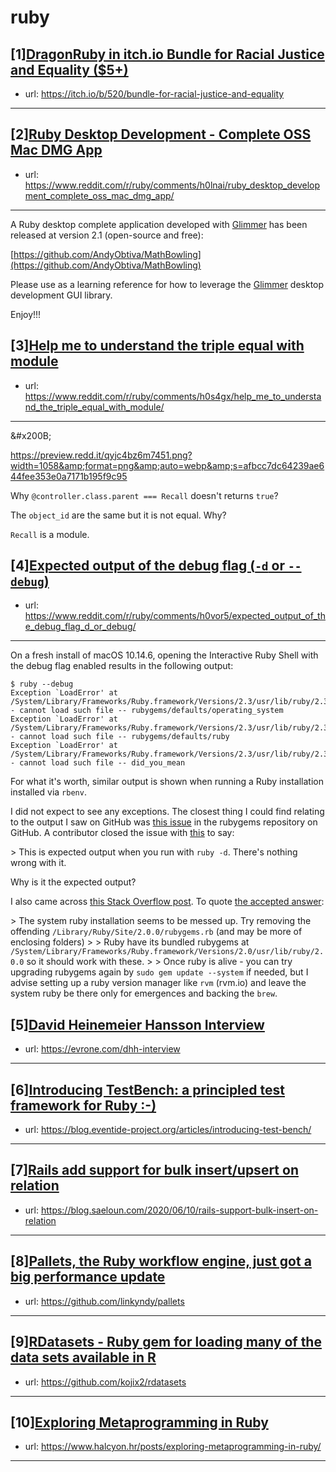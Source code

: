 # ruby
## [1][DragonRuby in itch.io Bundle for Racial Justice and Equality ($5+)](https://www.reddit.com/r/ruby/comments/h0jp7v/dragonruby_in_itchio_bundle_for_racial_justice/)
- url: https://itch.io/b/520/bundle-for-racial-justice-and-equality
---

## [2][Ruby Desktop Development - Complete OSS Mac DMG App](https://www.reddit.com/r/ruby/comments/h0lnai/ruby_desktop_development_complete_oss_mac_dmg_app/)
- url: https://www.reddit.com/r/ruby/comments/h0lnai/ruby_desktop_development_complete_oss_mac_dmg_app/
---
A Ruby desktop complete application developed with [Glimmer](https://github.com/AndyObtiva/glimmer) has been released at version 2.1 (open-source and free):

[https://github.com/AndyObtiva/MathBowling](https://github.com/AndyObtiva/MathBowling)

Please use as a learning reference for how to leverage the [Glimmer](https://github.com/AndyObtiva/glimmer) desktop development GUI library.

Enjoy!!!
## [3][Help me to understand the triple equal with module](https://www.reddit.com/r/ruby/comments/h0s4gx/help_me_to_understand_the_triple_equal_with_module/)
- url: https://www.reddit.com/r/ruby/comments/h0s4gx/help_me_to_understand_the_triple_equal_with_module/
---
&amp;#x200B;

https://preview.redd.it/qyjc4bz6m7451.png?width=1058&amp;format=png&amp;auto=webp&amp;s=afbcc7dc64239ae644fee353e0a7171b195f9c95

Why `@controller.class.parent === Recall` doesn't returns `true`?

The `object_id` are the same but it is not equal. Why?

`Recall` is a module.
## [4][Expected output of the debug flag (`-d` or `--debug`)](https://www.reddit.com/r/ruby/comments/h0vor5/expected_output_of_the_debug_flag_d_or_debug/)
- url: https://www.reddit.com/r/ruby/comments/h0vor5/expected_output_of_the_debug_flag_d_or_debug/
---
On a fresh install of macOS 10.14.6, opening the Interactive Ruby Shell with the debug flag enabled results in the following output:

```console
$ ruby --debug
Exception `LoadError' at /System/Library/Frameworks/Ruby.framework/Versions/2.3/usr/lib/ruby/2.3.0/rubygems.rb:1242 - cannot load such file -- rubygems/defaults/operating_system
Exception `LoadError' at /System/Library/Frameworks/Ruby.framework/Versions/2.3/usr/lib/ruby/2.3.0/rubygems.rb:1251 - cannot load such file -- rubygems/defaults/ruby
Exception `LoadError' at /System/Library/Frameworks/Ruby.framework/Versions/2.3/usr/lib/ruby/2.3.0/rubygems/core_ext/kernel_require.rb:55 - cannot load such file -- did_you_mean
```

For what it's worth, similar output is shown when running a Ruby installation installed via `rbenv`.

I did not expect to see any exceptions. The closest thing I could find relating to the output I saw on GitHub was [this issue](https://github.com/rubygems/rubygems/issues/358) in the rubygems repository on GitHub. A contributor closed the issue with [this](https://github.com/rubygems/rubygems/issues/358#issuecomment-7114343) to say:

&gt; This is expected output when you run with `ruby -d`. There's nothing wrong with it.

Why is it the expected output?

I also came across [this Stack Overflow post](https://stackoverflow.com/questions/35240324/something-wrong-with-my-ruby?noredirect=1#comment58199906_35240324). To quote [the accepted answer](https://stackoverflow.com/a/35240886/11805749):

&gt; The system ruby installation seems to be messed up. Try removing the offending `/Library/Ruby/Site/2.0.0/rubygems.rb` (and may be more of enclosing folders)
&gt; 
&gt; Ruby have its bundled rubygems at `/System/Library/Frameworks/Ruby.framework/Versions/2.0/usr/lib/ruby/2.0.0` so it should work with these.
&gt; 
&gt; Once ruby is alive - you can try upgrading rubygems again by `sudo gem update --system` if needed, but I advise setting up a ruby version manager like `rvm` (rvm.io) and leave the system ruby be there only for emergences and backing the `brew`.
## [5][David Heinemeier Hansson Interview](https://www.reddit.com/r/ruby/comments/h0l5q5/david_heinemeier_hansson_interview/)
- url: https://evrone.com/dhh-interview
---

## [6][Introducing TestBench: a principled test framework for Ruby :-)](https://www.reddit.com/r/ruby/comments/h0cdc7/introducing_testbench_a_principled_test_framework/)
- url: https://blog.eventide-project.org/articles/introducing-test-bench/
---

## [7][Rails add support for bulk insert/upsert on relation](https://www.reddit.com/r/ruby/comments/h0dk0v/rails_add_support_for_bulk_insertupsert_on/)
- url: https://blog.saeloun.com/2020/06/10/rails-support-bulk-insert-on-relation
---

## [8][Pallets, the Ruby workflow engine, just got a big performance update](https://www.reddit.com/r/ruby/comments/h05vh5/pallets_the_ruby_workflow_engine_just_got_a_big/)
- url: https://github.com/linkyndy/pallets
---

## [9][RDatasets - Ruby gem for loading many of the data sets available in R](https://www.reddit.com/r/ruby/comments/h07ro8/rdatasets_ruby_gem_for_loading_many_of_the_data/)
- url: https://github.com/kojix2/rdatasets
---

## [10][Exploring Metaprogramming in Ruby](https://www.reddit.com/r/ruby/comments/gzsf5y/exploring_metaprogramming_in_ruby/)
- url: https://www.halcyon.hr/posts/exploring-metaprogramming-in-ruby/
---

